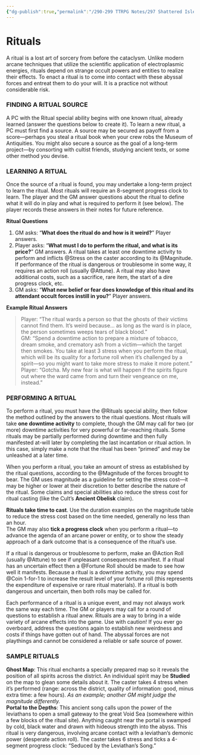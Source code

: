 ```yaml
---
{"dg-publish":true,"permalink":"/290-299 TTRPG Notes/297 Shattered Isles/16 Magic/SI Rituals/"}
---
```



# Rituals

A ritual is a lost art of sorcery from before the cataclysm. Unlike modern arcane techniques that utilize the scientific application of electroplasmic energies, rituals depend on strange occult powers and entities to realize their effects. To enact a ritual is to come into contact with these abyssal forces and entreat them to do your will. It is a practice not without considerable risk.

### FINDING A RITUAL SOURCE

A PC with the Ritual special ability begins with one known ritual, already learned (answer the questions below to create it). To learn a new ritual, a PC must first find a source. A source may be secured as payoff from a score—perhaps you steal a ritual book when your crew robs the Museum of Antiquities. You might also secure a source as the goal of a long-term project—by consorting with cultist friends, studying ancient texts, or some other method you devise.

### LEARNING A RITUAL

Once the source of a ritual is found, you may undertake a long-term project to learn the ritual. Most rituals will require an 8-segment progress clock to learn. The player and the GM answer questions about the ritual to define what it will do in play and what is required to perform it (see below). The player records these answers in their notes for future reference.

**Ritual Questions**

1.  GM asks: “**What does the ritual do and how is it weird?**” Player answers.
2.  Player asks: “**What must I do to perform the ritual, and what is its price?**” GM answers. A ritual takes at least one downtime activity to perform and inflicts @Stress on the caster according to its @Magnitude. If performance of the ritual is dangerous or troublesome in some way, it requires an action roll (usually @Attune). A ritual may also have additional costs, such as a sacrifice, rare item, the start of a dire progress clock, etc.
3.  GM asks: “**What new belief or fear does knowledge of this ritual and its attendant occult forces instill in you?**” Player answers.

**Example Ritual Answers**

> Player: “The ritual wards a person so that the ghosts of their victims cannot find them. It’s weird because... as long as the ward is in place, the person sometimes weeps tears of black blood.”  
> GM: “Spend a downtime action to prepare a mixture of tobacco, dream smoke, and crematory ash from a victim—which the target then smokes. You take at least 3 stress when you perform the ritual, which will be its quality for a fortune roll when it’s challenged by a spirit—so you might want to take more stress to make it more potent.”  
> Player: “Gotcha. My new fear is what will happen if the spirits figure out where the ward came from and turn their vengeance on me, instead.”

### PERFORMING A RITUAL

To perform a ritual, you must have the @Rituals special ability, then follow the method outlined by the answers to the ritual questions. Most rituals will take **one downtime activity** to complete, though the GM may call for two (or more) downtime activities for very powerful or far-reaching rituals. Some rituals may be partially performed during downtime and then fully manifested at-will later by completing the last incantation or ritual action. In this case, simply make a note that the ritual has been “primed” and may be unleashed at a later time.

When you perform a ritual, you take an amount of stress as established by the ritual questions, according to the @Magnitude of the forces brought to bear. The GM uses magnitude as a guideline for setting the stress cost—it may be higher or lower at their discretion to better describe the nature of the ritual. Some claims and special abilities also reduce the stress cost for ritual casting (like the Cult’s **Ancient Obelisk** claim).

**Rituals take time to cast**. Use the duration examples on the magnitude table to reduce the stress cost based on the time needed, generally no less than an hour.  
The GM may also **tick a progress clock** when you perform a ritual—to advance the agenda of an arcane power or entity, or to show the steady approach of a dark outcome that is a consequence of the ritual’s use.

If a ritual is dangerous or troublesome to perform, make an @Action Roll (usually @Attune) to see if unpleasant consequences manifest. If a ritual has an uncertain effect then a @Fortune Roll should be made to see how well it manifests. Because a ritual is a downtime activity, you may spend @Coin 1-for-1 to increase the result level of your fortune roll (this represents the expenditure of expensive or rare ritual materials). If a ritual is both dangerous and uncertain, then both rolls may be called for.

Each performance of a ritual is a unique event, and may not always work the same way each time. The GM or players may call for a round of questions to establish a ritual anew. Rituals are a way to bring in a wide variety of arcane effects into the game. Use with caution! If you ever go overboard, address the questions again to establish new weirdness and costs if things have gotten out of hand. The abyssal forces are not playthings and cannot be considered a reliable or safe source of power.

### SAMPLE RITUALS

**Ghost Map**: This ritual enchants a specially prepared map so it reveals the position of all spirits across the district. An individual spirit may be **Studied** on the map to glean some details about it. The caster takes 4 stress when it’s performed (range: across the district, quality of information: good, minus extra time: a few hours). _As an example; another GM might judge the magnitude differently._  
**Portal to the Depths**: This ancient song calls upon the power of the leviathans to open a small gateway to the great Void Sea (somewhere within a few blocks of the ritual site). Anything caught near the portal is swamped by cold, black water and drawn with hideous strength into the abyss. This ritual is very dangerous, involving arcane contact with a leviathan’s demonic power (desperate action roll). The caster takes 6 stress and ticks a 4-segment progress clock: “Seduced by the Leviathan’s Song.”